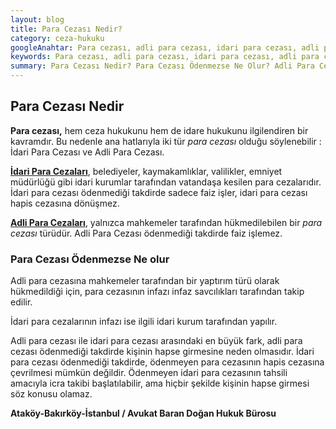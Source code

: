 ```yaml
---
layout: blog
title: Para Cezası Nedir?
category: ceza-hukuku
googleAnahtar: Para cezası, adli para cezası, idari para cezası, adli para cezası ile idari para cezası arasındaki fark, avukat, ceza avukatı, bakırköy avukat, ataköy avukat, istanbul avukat, ağır ceza avukatı
keywords: Para cezası, adli para cezası, idari para cezası, adli para cezası ile idari para cezası arasındaki fark, avukat, ceza avukatı, bakırköy avukat, ataköy avukat, istanbul avukat, ağır ceza avukatı
summary: Para Cezası Nedir? Para Cezası Ödenmezse Ne Olur? Adli Para Cezası Nedir?  İdari Para Cezası Nedir? Adli Para Cezası İle İdari Para Cezası Arasındaki Farklar Nelerdir
---
```





## Para Cezası Nedir

**Para cezası,** hem ceza hukukunu hem de idare hukukunu ilgilendiren bir kavramdır. Bu nedenle ana hatlarıyla iki tür *para cezası* olduğu söylenebilir : İdari Para Cezası ve Adli Para Cezası.


[**İdari Para Cezaları**](https://barandogan.av.tr/blog/ceza-hukuku/idari-para-cezasi.html), belediyeler, kaymakamlıklar, valilikler, emniyet müdürlüğü gibi idari kurumlar tarafından vatandaşa kesilen para cezalarıdır. İdari para cezası ödenmediği takdirde sadece faiz işler, idari para cezası hapis cezasına dönüşmez.


[**Adli Para Cezaları**](http://barandogan.av.tr/blog/ceza-hukuku/adli-para-cezasi.html), yalnızca mahkemeler tarafından hükmedilebilen bir *para cezası* türüdür. Adli Para Cezası ödenmediği takdirde faiz işlemez. 

### Para Cezası Ödenmezse Ne olur

Adli para cezasına mahkemeler tarafından bir yaptırım türü olarak hükmedildiği için, para cezasının infazı infaz savcılıkları tarafından takip edilir.

İdari para cezalarının infazı ise ilgili idari kurum tarafından yapılır.

Adli para cezası ile idari para cezası arasındaki en büyük fark, adli para cezası ödenmediği takdirde kişinin hapse girmesine neden olmasıdır. İdari para cezası ödenmediği takdirde, ödenmeyen para cezasının hapis cezasına çevrilmesi mümkün değildir. Ödenmeyen idari para cezasının tahsili amacıyla  icra takibi başlatılabilir, ama hiçbir şekilde kişinin hapse girmesi söz konusu olamaz.






**Ataköy-Bakırköy-İstanbul / Avukat Baran Doğan Hukuk Bürosu**
